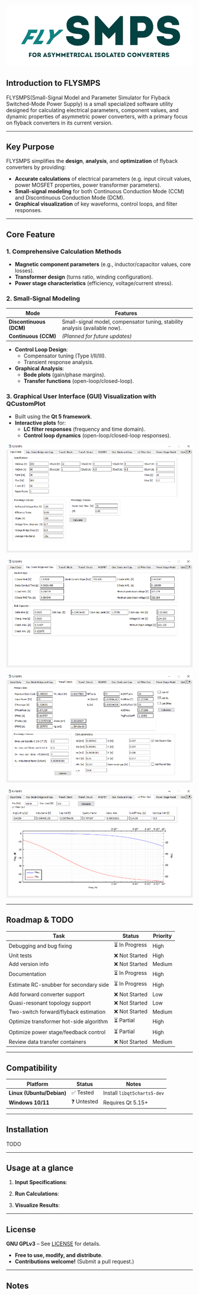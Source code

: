 ![FLYSMPS logo](https://github.com/aemeltsev/FLySMPS/blob/master/img/flogo.png)

## Introduction to FLYSMPS
FLYSMPS(Small-Signal Model and Parameter Simulator for Flyback Switched-Mode Power Supply) is a small specialized software utility designed for calculating electrical parameters, component values, and dynamic properties of asymmetric power converters, with a primary focus on flyback converters in its current version.

---

## Key Purpose
FLYSMPS simplifies the **design**, **analysis**, and **optimization** of flyback converters by providing:

- **Accurate calculations** of electrical parameters (e.g. input circuit values, power MOSFET properties, power transformer parameters).
- **Small-signal modeling** for both Continuous Conduction Mode (CCM) and Discontinuous Conduction Mode (DCM).
- **Graphical visualization** of key waveforms, control loops, and filter responses.

---

## Core Feature

### 1. Comprehensive Calculation Methods
- **Magnetic component parameters** (e.g., inductor/capacitor values, core losses).
- **Transformer design** (turns ratio, winding configuration).
- **Power stage characteristics** (efficiency, voltage/current stress).

### 2. Small-Signal Modeling
| Mode               | Features                                                                 |
|--------------------|--------------------------------------------------------------------------|
| **Discontinuous (DCM)** | Small-signal model, compensator tuning, stability analysis (available now). |
| **Continuous (CCM)**   | *(Planned for future updates)*                                           |

- **Control Loop Design**:
  - Compensator tuning (Type I/II/III).
  - Transient response analysis.
- **Graphical Analysis**:
  - **Bode plots** (gain/phase margins).
  - **Transfer functions** (open-loop/closed-loop).

### 3. Graphical User Interface (GUI) Visualization with QCustomPlot
- Built using the **Qt 5 framework**. 
- **Interactive plots** for:
  - **LC filter responses** (frequency and time domain).
  - **Control loop dynamics** (open-loop/closed-loop responses).


![FLYSMPS screenshot](https://github.com/aemeltsev/FLySMPS/blob/master/img/screen_main.png)

![FLYSMPS screenshot](https://github.com/aemeltsev/FLySMPS/blob/master/img/db_bcap.png)

![FLYSMPS screenshot](https://github.com/aemeltsev/FLySMPS/blob/master/img/first_trans.png)

![FLYSMPS screenshot](https://github.com/aemeltsev/FLySMPS/blob/master/img/filter.png)

---

## Roadmap & TODO
| Task                                      | Status          | Priority |
|-------------------------------------------|-----------------|----------|
| Debugging and bug fixing                  | ⏳ In Progress   | High     |
| Unit tests                                | ❌ Not Started   | High     |
| Add version info                          | ❌ Not Started   | Medium   |
| Documentation                             | ⏳ In Progress   | High     |
| Estimate RC-snubber for secondary side    | ⏳ In Progress   | High     |
| Add forward converter support             | ❌ Not Started   | Low      |
| Quasi-resonant topology support           | ❌ Not Started   | Low      |
| Two-switch forward/flyback estimation     | ❌ Not Started   | Medium   |
| Optimize transformer hot-side algorithm   | ⏳ Partial       | High     |
| Optimize power stage/feedback control     | ⏳ Partial       | High     |
| Review data transfer containers           | ❌ Not Started   | Medium   |

---

## Compatibility
| Platform       | Status          | Notes                          |
|----------------|-----------------|--------------------------------|
| **Linux (Ubuntu/Debian)** | ✅ Tested | Install `libqt5charts5-dev`   |
| **Windows 10/11** | ❓ Untested     | Requires Qt 5.15+              |

---

## Installation
TODO

---

## Usage at a glance
1. **Input Specifications**:

2. **Run Calculations**:

3. **Visualize Results**:

---

## License
**GNU GPLv3** – See [LICENSE](LICENSE) for details.
- **Free to use, modify, and distribute**.
- **Contributions welcome!** (Submit a pull request.)

---

## Notes
